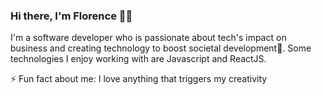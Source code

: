 
### Hi there, I'm Florence 👋🏾 

I'm a software developer who is passionate about tech's impact on business and creating technology to boost societal development🤩. Some technologies I enjoy working with are Javascript and ReactJS.

⚡ Fun fact about me: I love anything that triggers my creativity

<br />



